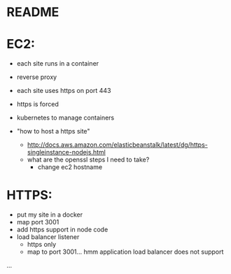 # README

# EC2:
  - each site runs in a container
  - reverse proxy
  - each site uses https on port 443
  - https is forced
  - kubernetes to manage containers

  - "how to host a https site"
    - http://docs.aws.amazon.com/elasticbeanstalk/latest/dg/https-singleinstance-nodejs.html
    - what are the openssl steps I need to take?
      - change ec2 hostname

# HTTPS:
  - put my site in a docker
  - map port 3001
  - add https support in node code
  - load balancer listener
    - https only
    - map to port 3001... hmm application load balancer does not support





...
